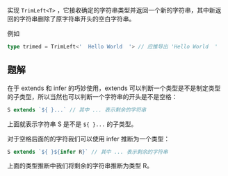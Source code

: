 实现 `TrimLeft<T>` ，它接收确定的字符串类型并返回一个新的字符串，其中新返回的字符串删除了原字符串开头的空白字符串。

例如
```ts
type trimed = TrimLeft<'  Hello World  '> // 应推导出 'Hello World  '
```

## 题解

在于 extends 和 infer 的巧妙使用，extends 可以判断一个类型是不是制定类型的子类型，所以当然也可以判断一个字符串的开头是不是空格：

```ts
S extends `${ }...` // 其中 ... 表示剩余的字符串
```

上面就表示字符串 S 是不是 `${ }...` 的子类型。

对于空格后面的的字符我们可以使用 infer 推断为一个类型：

```ts
S extends `${ }${infer R}` // 其中 ... 表示剩余的字符串
```

上面的类型推断中我们将剩余的字符串推断为类型 R。
